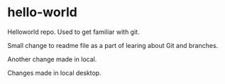 # hello-world
Helloworld repo. Used to get familiar with git.

Small change to readme file as a part of learing about Git and branches.

Another change made in local.

Changes made in local desktop.